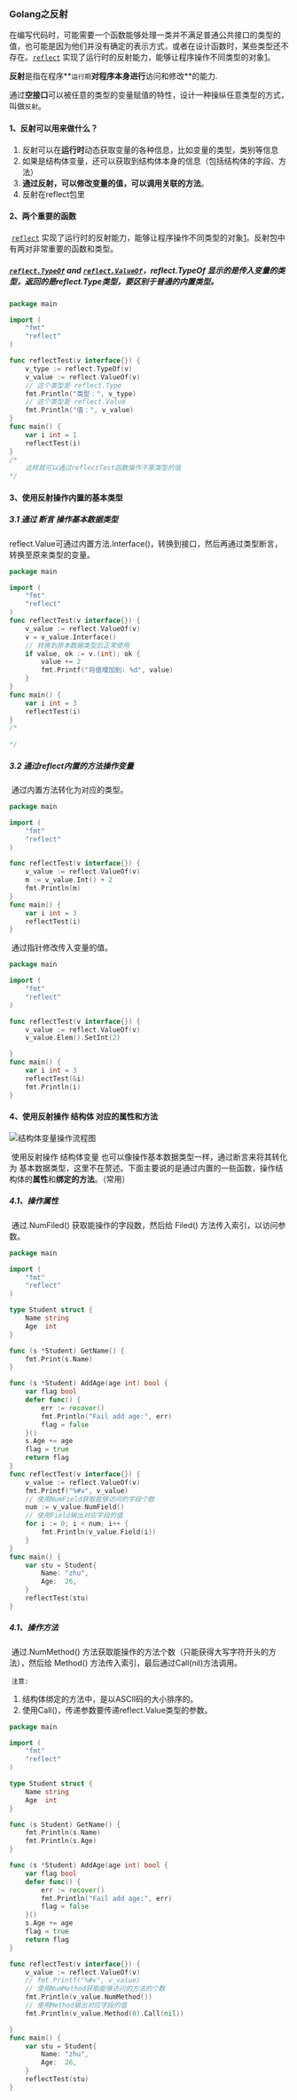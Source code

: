 ### Golang之反射

​		在编写代码时，可能需要一个函数能够处理一类并不满足普通公共接口的类型的值，也可能是因为他们并没有确定的表示方式，或者在设计函数时，某些类型还不存在。[`reflect`](https://golang.org/pkg/reflect/) 实现了运行时的反射能力，能够让程序操作不同类型的对象[1](https://draveness.me/golang/docs/part2-foundation/ch04-basic/golang-reflect/#fn:1)。

​		**反射**是指在程序**`运行期`**对程序本身进行**访问和修改**的能力.

​		通过**空接口**可以被任意的类型的变量赋值的特性，设计一种操纵任意类型的方式，叫做`反射`。

#### 1、反射可以用来做什么？

1. 反射可以在**运行时**动态获取变量的各种信息，比如变量的类型，类别等信息
2. 如果是结构体变量，还可以获取到结构体本身的信息（包括结构体的字段、方法）
3. **通过反射，可以修改变量的值，可以调用关联的方法**。
4. 反射在reflect包里



#### 2、两个重要的函数

​	[`reflect`](https://golang.org/pkg/reflect/) 实现了运行时的反射能力，能够让程序操作不同类型的对象[1](https://draveness.me/golang/docs/part2-foundation/ch04-basic/golang-reflect/#fn:1)。反射包中有两对非常重要的函数和类型。

##### [`reflect.TypeOf`](https://draveness.me/golang/tree/reflect.TypeOf) and [`reflect.ValueOf`](https://draveness.me/golang/tree/reflect.ValueOf)，reflect.TypeOf 显示的是传入变量的类型，返回的是reflect.Type类型，要区别于普通的内置类型。

```go
package main

import (
	"fmt"
	"reflect"
)

func reflectTest(v interface{}) {
	v_type := reflect.TypeOf(v)
	v_value := reflect.ValueOf(v)
	// 这个类型是 reflect.Type
	fmt.Println("类型：", v_type)
	// 这个类型是 reflect.Value
	fmt.Println("值：", v_value)
}
func main() {
	var i int = 1
	reflectTest(i)
}
/*
	这样就可以通过reflectTest函数操作不累类型的值
*/
```

#### 3、使用反射操作内置的基本类型

##### 3.1 通过 断言 操作基本数据类型

​		reflect.Value可通过内置方法.Interface()，转换到接口，然后再通过类型断言，转换至原来类型的变量。

```go
package main

import (
	"fmt"
	"reflect"
)
func reflectTest(v interface{}) {
	v_value := reflect.ValueOf(v)
	v = v_value.Interface()
    // 转换到原本数据类型后正常使用
	if value, ok := v.(int); ok {
		value += 2
		fmt.Printf("将值增加到: %d", value)
	}
}
func main() {
	var i int = 3
	reflectTest(i)
}
/*
	
*/
```

##### 3.2 通过reflect内置的方法操作变量

​		通过内置方法转化为对应的类型。

```go
package main

import (
	"fmt"
	"reflect"
)

func reflectTest(v interface{}) {
	v_value := reflect.ValueOf(v)
	m := v_value.Int() + 2
	fmt.Println(m)
}
func main() {
	var i int = 3
	reflectTest(i)
}
```

​		通过指针修改传入变量的值。

```go
package main

import (
	"fmt"
	"reflect"
)

func reflectTest(v interface{}) {
	v_value := reflect.ValueOf(v)
	v_value.Elem().SetInt(2)

}
func main() {
	var i int = 3
	reflectTest(&i)
	fmt.Println(i)
}
```



#### 4、使用反射操作 结构体 对应的属性和方法

![结构体变量操作流程图](https://cdn.jsdelivr.net/gh/ZGuangJie/GoPicture/golang/202406081700974.png)

​		使用反射操作 结构体变量 也可以像操作基本数据类型一样，通过断言来将其转化为 基本数据类型，这里不在赘述。下面主要说的是通过内置的一些函数，操作结构体的**属性**和**绑定的方法**。（常用）

##### 4.1、操作属性

​		通过.NumFiled() 获取能操作的字段数，然后给 Filed() 方法传入索引，以访问参数。

```go
package main

import (
	"fmt"
	"reflect"
)

type Student struct {
	Name string
	Age  int
}

func (s *Student) GetName() {
	fmt.Print(s.Name)
}

func (s *Student) AddAge(age int) bool {
	var flag bool
	defer func() {
		err := recover()
		fmt.Println("Fail add age:", err)
		flag = false
	}()
	s.Age += age
	flag = true
	return flag
}
func reflectTest(v interface{}) {
	v_value := reflect.ValueOf(v)
	fmt.Printf("%#v", v_value)
	// 使用NumField获取能够访问的字段个数
	num := v_value.NumField()
	// 使用Field输出对应字段的值
	for i := 0; i < num; i++ {
		fmt.Println(v_value.Field(i))
	}
}
func main() {
	var stu = Student{
		Name: "zhu",
		Age:  26,
	}
	reflectTest(stu)
}
```



##### 4.1、操作方法

​		通过.NumMethod() 方法获取能操作的方法个数（只能获得大写字符开头的方法），然后给 Method()  方法传入索引，最后通过Call(nil)方法调用。

​		`注意:`

1. 结构体绑定的方法中，是以ASCII码的大小排序的。
2. 使用Call()，传递参数要传递reflect.Value类型的参数。

```go
package main

import (
	"fmt"
	"reflect"
)

type Student struct {
	Name string
	Age  int
}

func (s Student) GetName() {
	fmt.Println(s.Name)
	fmt.Println(s.Age)
}

func (s *Student) AddAge(age int) bool {
	var flag bool
	defer func() {
		err := recover()
		fmt.Println("Fail add age:", err)
		flag = false
	}()
	s.Age += age
	flag = true
	return flag
}

func reflectTest(v interface{}) {
	v_value := reflect.ValueOf(v)
	// fmt.Printf("%#v", v_value)
	// 使用NumMethod获取能够访问的方法的个数
	fmt.Println(v_value.NumMethod())
	// 使用Method输出对应字段的值
	fmt.Println(v_value.Method(0).Call(nil))

}
func main() {
	var stu = Student{
		Name: "zhu",
		Age:  26,
	}
	reflectTest(stu)
}
```

